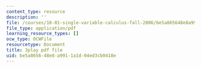 ```yaml
---
content_type: resource
description: ''
file: /courses/18-01-single-variable-calculus-fall-2006/be5a865648e8a9911a1d04ed3cb0418e_sRIDVAcoG5A.pdf
file_type: application/pdf
learning_resource_types: []
ocw_type: OCWFile
resourcetype: Document
title: 3play pdf file
uid: be5a8656-48e8-a991-1a1d-04ed3cb0418e
---
```

